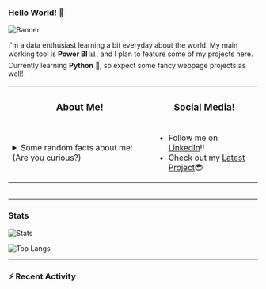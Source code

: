 ### Hello World! 👋

![Banner](https://drive.google.com/uc?id=1kPg-oI2uulvTlACyBxWMY-T0oxJFFkgn)

I'm a data enthusiast learning a bit everyday about the world.
My main working tool is **Power BI** 📊, and I plan to feature some of my projects here.
Currently learning **Python** 🐍, so expect some fancy webpage projects as well!

<table>
  <tr>
    <th><h3>About Me! </h3></th>
    <th><h3>Social Media! </h3></th>
  </tr>
  <tr>
    <td>
      <details>
        <summary>Some random facts about me: (Are you curious?)</summary>
          <br>
          <ul>
            <li>I graduated from industrial engineering and found love for coding on an Electronics class</li>
            <li>Harry Potter is my favorite book saga, although I do enjoy reading programming books as well</li>
            <li>Found out I could do markdown on Github with a random post on Instagram. It was a course by Eddie Jaoude if you are interested </li>
         </ul>
      </details>
    </td>
    <td>
      <ul>
        <li> Follow me on <a href="https://www.linkedin.com/in/kevinnarvaes2/"> LinkedIn</a>!! </li>
        <li>Check out my <a href="https://github.com/kevinnarvaes/Pokemon-Data-Analysis.git/"> Latest Project</a>😎</li>
      </ul>
    </td>
  <table>

  </tr>
</table>

---

### Stats
![Stats](https://github-readme-stats.vercel.app/api?username=kevinnarvaes&show_icons=true&theme=synthwave)

![Top Langs](https://github-readme-stats.vercel.app/api/top-langs/?username=kevinnarvaes&layout=compact&theme=synthwave)

---

### :zap: Recent Activity
<!--START_SECTION:activity-->

<!--END_SECTION:activity-->

<!--
**kevinnarvaes/kevinnarvaes** is a ✨ _special_ ✨ repository because its `README.md` (this file) appears on your GitHub profile.

Here are some ideas to get you started:

- 🔭 I’m currently working on ...
- 🌱 I’m currently learning ...
- 👯 I’m looking to collaborate on ...
- 🤔 I’m looking for help with ...
- 💬 Ask me about ...
- 📫 How to reach me: ...
- 😄 Pronouns: ...
- ⚡ Fun fact: ...
-->
